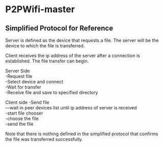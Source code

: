 P2PWifi-master
==============

Simplified Protocol for Reference
---------------------------------

Server is defined as the device that requests a file. The server will be the
device to which the file is transferred.

Client receives the ip address of the server after a connection is
established. The file transfer can begin.

Server Side
<br>
-Request file
<br>
-Select device and connect
<br>
-Wait for transfer
<br>
-Receive file and save to specified directory

Client side
-Send file
<br>
—wait in peer devices list until ip address of server is received
<br>
-start file chooser
<br>
-choose the file
<br>
-send the file

Note that there is nothing defined in the simplified protocol that confirms the file was transferred successfully.

